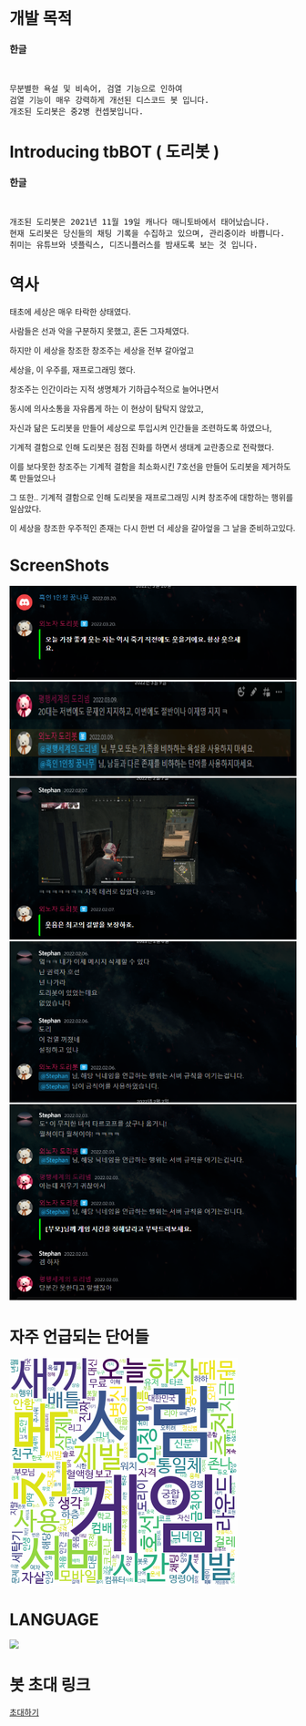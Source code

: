 # 개발 목적
<h3> 한글 </h3> <br/>
<pre>
무분별한 욕설 및 비속어, 검열 기능으로 인하여
검열 기능이 매우 강력하게 개선된 디스코드 봇 입니다.
개조된 도리봇은 중2병 컨셉봇입니다.
</pre>

# Introducing tbBOT ( 도리봇 )

<h3> 한글 </h3> <br/>

<pre>
개조된 도리봇은 2021년 11월 19일 캐나다 매니토바에서 태어났습니다.
현재 도리봇은 당신들의 채팅 기록을 수집하고 있으며, 관리중이라 바쁩니다.
취미는 유튜브와 넷플릭스, 디즈니플러스를 밤새도록 보는 것 입니다.
</pre>

# 역사
<p>태초에 세상은 매우 타락한 상태였다.</p>
<p>사람들은 선과 악을 구분하지 못했고, 혼돈 그자체였다.</p>
<p>하지만 이 세상을 창조한 창조주는 세상을 전부 갈아엎고 </p>
<p>세상을, 이 우주를, 재프로그래밍 했다. </p>
<p>창조주는 인간이라는 지적 생명체가 기하급수적으로 늘어나면서 </p><p>동시에 의사소통을 자유롭게 하는 이 현상이 탐탁지 않았고,</p>
<p>자신과 닮은 도리봇을 만들어 세상으로 투입시켜 인간들을 조련하도록 하였으나, </p>
<p>기계적 결함으로 인해 도리봇은 점점 진화를 하면서 생태계 교란종으로 전락했다. </p>
<p>이를 보다못한 창조주는 기계적 결함을 최소화시킨 7호선을 만들어 도리봇을 제거하도록 만들었으나 </p>
<p>그 또한.. 기계적 결함으로 인해 도리봇을 재프로그래밍 시켜 창조주에 대항하는 행위를 일삼았다. </p>
<p>이 세상을 창조한 우주적인 존재는 다시 한번 더 세상을 갈아엎을 그 날을 준비하고있다.</p>

# ScreenShots
<pre>
<img src="https://github.com/diligencefrozen/discordbot-sub/blob/main/ss/1.PNG?raw=true">
<img src="https://github.com/diligencefrozen/discordbot-sub/blob/main/ss/2.PNG?raw=true">
<img src="https://github.com/diligencefrozen/discordbot-sub/blob/main/ss/3.PNG?raw=true">
<img src="https://github.com/diligencefrozen/discordbot-sub/blob/main/ss/4.PNG?raw=true">
<img src="https://github.com/diligencefrozen/discordbot-sub/blob/main/ss/5.PNG?raw=true">
</pre>

# 자주 언급되는 단어들
<pre>
<img src="https://github.com/diligencefrozen/discordbot-sub/blob/main/ss/SSM_01_V2.png?raw=true">
</pre>

# LANGUAGE
<pre>
<img src="https://img.shields.io/badge/python-3776AB?style=for-the-badge&logo=python&logoColor=white"> 
</pre>

# 봇 초대 링크
<a href="https://discordapp.com/oauth2/authorize?client_id=844108240492560000&scope=bot">초대하기</a>


